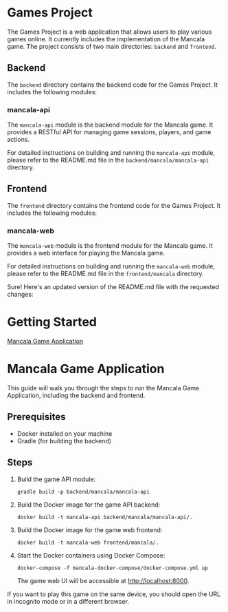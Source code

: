 # Games Project

The Games Project is a web application that allows users to play various games online. It currently includes the
implementation of the Mancala game. The project consists of two main directories: `backend` and `frontend`.

## Backend

The `backend` directory contains the backend code for the Games Project. It includes the following modules:

### mancala-api

The `mancala-api` module is the backend module for the Mancala game. It provides a RESTful API for managing game
sessions, players, and game actions.

For detailed instructions on building and running the `mancala-api` module, please refer to the README.md file in
the `backend/mancala/mancala-api` directory.

## Frontend

The `frontend` directory contains the frontend code for the Games Project. It includes the following modules:

### mancala-web

The `mancala-web` module is the frontend module for the Mancala game. It provides a web interface for playing the
Mancala game.

For detailed instructions on building and running the `mancala-web` module, please refer to the README.md file in
the `frontend/mancala` directory.

Sure! Here's an updated version of the README.md file with the requested changes:

# Getting Started

[Mancala Game Application](#mancala-game-application)

# Mancala Game Application

This guide will walk you through the steps to run the Mancala Game Application, including the backend and frontend.

## Prerequisites

- Docker installed on your machine
- Gradle (for building the backend)

## Steps

1. Build the game API module:

   ```shell
   gradle build -p backend/mancala/mancala-api
   ```

2. Build the Docker image for the game API backend:

   ```shell
   docker build -t mancala-api backend/mancala/mancala-api/.
   ```

3. Build the Docker image for the game web frontend:

   ```shell
   docker build -t mancala-web frontend/mancala/.
   ```

4. Start the Docker containers using Docker Compose:

   ```shell
   docker-compose -f mancala-docker-compose/docker-compose.yml up
   ```

   The game web UI will be accessible at [http://localhost:8000](http://localhost:8000).

If you want to play this game on the same device, you should open the URL in incognito mode or in a different browser.